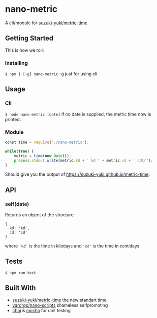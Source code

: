 # nano-metric

A cli/module for [suzuki-yuki/metric-time](https://github.com/suzuki-yuki/metric-time)

## Getting Started

This is how we roll:

### Installing

`$ npm i [-g] nano-metric` -g just for using cli

## Usage

### Cli

`$ node nano-metric [date]`
If no date is supplied, the metric time now is printed.

### Module
```javascript
const time = require('./nano-metric');

while(true) {
	metric = time(new Date());
	process.stdout.write(metric.kd + ' kd ' + metric.cd + ' cd\r');
}
```
Should give you the output of https://suzuki-yuki.github.io/metric-time.

## API

### self(date)

Returns an object of the structure:
```
{
  kd: 'kd',
  cd: 'cd'
}
```
where `'kd'` is the time in kilodays and `'cd'` is the time in centidays.

## Tests

`$ npm run test`

## Built With

* [suzuki-yuki/metric-time](https://github.com/suzuki-yuki/metric-time) the new standart time
* [vardrop/nano-scripts](https://github.com/vardrop/nano-scripts) shameless selfpromoting
* [chai](https://github.com/chaijs/chai) & [mocha](https://github.com/mochajs/mocha) for unit testing
